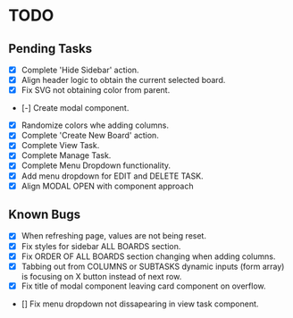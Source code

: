 # TODO

## Pending Tasks

- [x] Complete 'Hide Sidebar' action.
- [x] Align header logic to obtain the current selected board.
- [x] Fix SVG not obtaining color from parent.

- [-] Create modal component.
- [x] Randomize colors whe adding columns.
- [x] Complete 'Create New Board' action.
- [x] Complete View Task.
- [x] Complete Manage Task.
- [x] Complete Menu Dropdown functionality.
- [x] Add menu dropdown for EDIT and DELETE TASK.
- [x] Align MODAL OPEN with component approach

## Known Bugs

- [x] When refreshing page, values are not being reset.
- [x] Fix styles for sidebar ALL BOARDS section.
- [x] Fix ORDER OF ALL BOARDS section changing when adding columns.
- [x] Tabbing out from COLUMNS or SUBTASKS dynamic inputs (form array) is focusing on X button instead of next row.
- [x] Fix title of modal component leaving card component on overflow.
- [] Fix menu dropdown not dissapearing in view task component.
